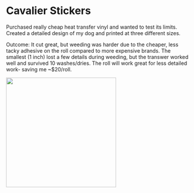 # Cavalier Stickers 

Purchased really cheap heat transfer vinyl and wanted to test its limits. Created a detailed design of my dog and printed at three different sizes. 

Outcome: It cut great, but weeding was harder due to the cheaper, less tacky adhesive on the roll compared to more expensive brands. The smallest (1 inch) lost a few details during weeding, but the transwer worked well and survived 10 washes/dries. The roll will work great for less detailed work- saving me ~$20/roll.  

 <p align="left">
 <img width="300px" src="Chromosomes.png">
 </p>
